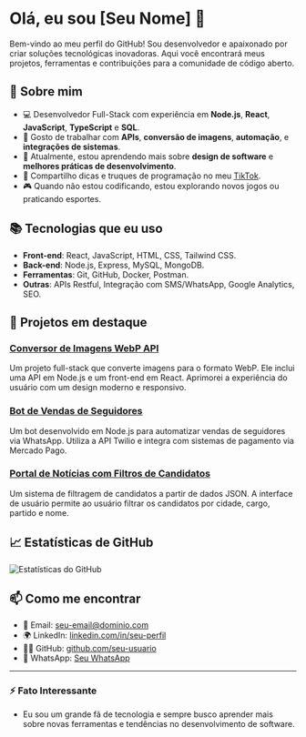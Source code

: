 # Olá, eu sou [Seu Nome] 👋

Bem-vindo ao meu perfil do GitHub! Sou desenvolvedor e apaixonado por criar soluções tecnológicas inovadoras. Aqui você encontrará meus projetos, ferramentas e contribuições para a comunidade de código aberto.

## 🚀 Sobre mim

- 💻 Desenvolvedor Full-Stack com experiência em **Node.js**, **React**, **JavaScript**, **TypeScript** e **SQL**.
- 🔧 Gosto de trabalhar com **APIs**, **conversão de imagens**, **automação**, e **integrações de sistemas**.
- 🌱 Atualmente, estou aprendendo mais sobre **design de software** e **melhores práticas de desenvolvimento**.
- 📝 Compartilho dicas e truques de programação no meu [TikTok](https://www.tiktok.com/@fatosetruques).
- 🎮 Quando não estou codificando, estou explorando novos jogos ou praticando esportes.

## 📚 Tecnologias que eu uso

- **Front-end**: React, JavaScript, HTML, CSS, Tailwind CSS.
- **Back-end**: Node.js, Express, MySQL, MongoDB.
- **Ferramentas**: Git, GitHub, Docker, Postman.
- **Outras**: APIs Restful, Integração com SMS/WhatsApp, Google Analytics, SEO.

## 💼 Projetos em destaque

### [Conversor de Imagens WebP API](https://github.com/seu-usuario/image-to-webp-converter)
Um projeto full-stack que converte imagens para o formato WebP. Ele inclui uma API em Node.js e um front-end em React. Aprimorei a experiência do usuário com um design moderno e responsivo.

### [Bot de Vendas de Seguidores](https://github.com/seu-usuario/bot-whatsapp-vendas-seguidores)
Um bot desenvolvido em Node.js para automatizar vendas de seguidores via WhatsApp. Utiliza a API Twilio e integra com sistemas de pagamento via Mercado Pago.

### [Portal de Notícias com Filtros de Candidatos](https://github.com/seu-usuario/portal-de-noticias)
Um sistema de filtragem de candidatos a partir de dados JSON. A interface de usuário permite ao usuário filtrar os candidatos por cidade, cargo, partido e nome.

## 📈 Estatísticas de GitHub

![Estatísticas do GitHub](https://github-readme-stats.vercel.app/api?username=seu-usuario&show_icons=true&hide_title=true&hide=prs&count_private=true&hide_border=true&theme=radical)

## 📫 Como me encontrar

- 📧 Email: seu-email@dominio.com
- 🌍 LinkedIn: [linkedin.com/in/seu-perfil](https://www.linkedin.com/in/seu-perfil)
- 🧑‍💻 GitHub: [github.com/seu-usuario](https://github.com/seu-usuario)
- 📱 WhatsApp: [Seu WhatsApp](https://wa.me/seunumerodetelefone)

---

### ⚡ Fato Interessante

- Eu sou um grande fã de tecnologia e sempre busco aprender mais sobre novas ferramentas e tendências no desenvolvimento de software.
